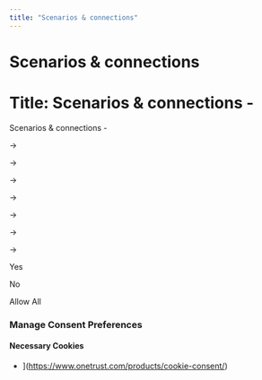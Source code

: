 ```yaml
---
title: "Scenarios & connections"
---
```


# Scenarios & connections

# Title: Scenarios & connections -

Scenarios & connections -

→

→

→

→

→

→

→

Yes

No

Allow All
### Manage Consent Preferences

#### Necessary Cookies

- ](https://www.onetrust.com/products/cookie-consent/)